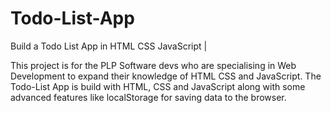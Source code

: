 # Todo-List-App
Build a Todo List App in HTML CSS JavaScript | 

This project is for the PLP Software devs who are specialising in Web Development to expand their knowledge of HTML CSS and JavaScript. The Todo-List App is build with HTML, CSS and JavaScript along with some advanced features like localStorage for saving data to the browser.
